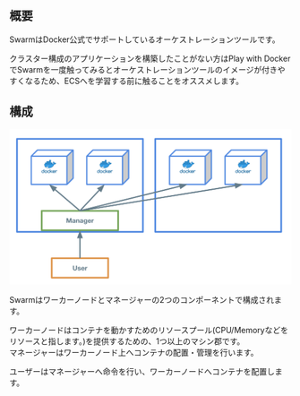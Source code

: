 ## 概要
SwarmはDocker公式でサポートしているオーケストレーションツールです。  

クラスター構成のアプリケーションを構築したことがない方はPlay with DockerでSwarmを一度触ってみるとオーケストレーションツールのイメージが付きやすくなるため、ECSへを学習する前に触ることをオススメします。

## 構成
![swarm](imgs/swarm.png)

Swarmはワーカーノードとマネージャーの2つのコンポーネントで構成されます。

ワーカーノードはコンテナを動かすためのリソースプール(CPU/Memoryなどをリソースと指します。)を提供するための、1つ以上のマシン郡です。  
マネージャーはワーカーノード上へコンテナの配置・管理を行います。  

ユーザーはマネージャーへ命令を行い、ワーカーノードへコンテナを配置します。  
